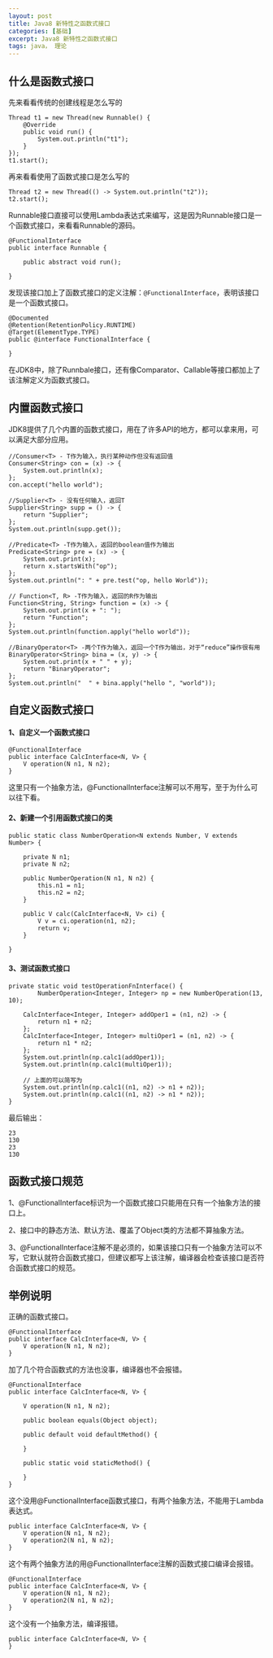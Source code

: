 ```yaml
---
layout: post
title: Java8 新特性之函数式接口
categories: [基础]
excerpt: Java8 新特性之函数式接口
tags: java， 理论  
---
```


## 什么是函数式接口

先来看看传统的创建线程是怎么写的


```
Thread t1 = new Thread(new Runnable() {
	@Override
	public void run() {
		System.out.println("t1");
	}
});
t1.start();
```

再来看看使用了函数式接口是怎么写的


```
Thread t2 = new Thread(() -> System.out.println("t2"));
t2.start();
```

Runnable接口直接可以使用Lambda表达式来编写，这是因为Runnable接口是一个函数式接口，来看看Runnable的源码。

```
@FunctionalInterface
public interface Runnable {

    public abstract void run();
    
}
```
发现该接口加上了函数式接口的定义注解：`@FunctionalInterface`，表明该接口是一个函数式接口。


```
@Documented
@Retention(RetentionPolicy.RUNTIME)
@Target(ElementType.TYPE)
public @interface FunctionalInterface {
    
}
```


在JDK8中，除了Runnbale接口，还有像Comparator、Callable等接口都加上了该注解定义为函数式接口。

## 内置函数式接口

JDK8提供了几个内置的函数式接口，用在了许多API的地方，都可以拿来用，可以满足大部分应用。

```
//Consumer<T> - T作为输入，执行某种动作但没有返回值
Consumer<String> con = (x) -> {
	System.out.println(x);
};
con.accept("hello world");

//Supplier<T> - 没有任何输入，返回T
Supplier<String> supp = () -> {
	return "Supplier";
};
System.out.println(supp.get());

//Predicate<T> -T作为输入，返回的boolean值作为输出
Predicate<String> pre = (x) -> {
	System.out.print(x);
	return x.startsWith("op");
};
System.out.println(": " + pre.test("op, hello World"));

// Function<T, R> -T作为输入，返回的R作为输出
Function<String, String> function = (x) -> {
	System.out.print(x + ": ");
	return "Function";
};
System.out.println(function.apply("hello world"));

//BinaryOperator<T> -两个T作为输入，返回一个T作为输出，对于“reduce”操作很有用
BinaryOperator<String> bina = (x, y) -> {
	System.out.print(x + " " + y);
	return "BinaryOperator";
};
System.out.println("  " + bina.apply("hello ", "world"));
```



## 自定义函数式接口

#### 1、自定义一个函数式接口

```
@FunctionalInterface
public interface CalcInterface<N, V> {	
	V operation(N n1, N n2);
}
```

这里只有一个抽象方法，@FunctionalInterface注解可以不用写，至于为什么可以往下看。

#### 2、新建一个引用函数式接口的类

```
public static class NumberOperation<N extends Number, V extends Number> {

	private N n1;
	private N n2;

	public NumberOperation(N n1, N n2) {
		this.n1 = n1;
		this.n2 = n2;
	}

	public V calc(CalcInterface<N, V> ci) {
		V v = ci.operation(n1, n2);
		return v;
	}

}
```

#### 3、测试函数式接口

```
private static void testOperationFnInterface() {
        NumberOperation<Integer, Integer> np = new NumberOperation(13, 10);
    
	CalcInterface<Integer, Integer> addOper1 = (n1, n2) -> {
		return n1 + n2;
	};
	CalcInterface<Integer, Integer> multiOper1 = (n1, n2) -> {
		return n1 * n2;
	};
	System.out.println(np.calc1(addOper1));
	System.out.println(np.calc1(multiOper1));
	
	// 上面的可以简写为
	System.out.println(np.calc1((n1, n2) -> n1 + n2));
	System.out.println(np.calc1((n1, n2) -> n1 * n2));
}
```

最后输出：

```
23
130
23
130
```

## 函数式接口规范

1、@FunctionalInterface标识为一个函数式接口只能用在只有一个抽象方法的接口上。

2、接口中的静态方法、默认方法、覆盖了Object类的方法都不算抽象方法。

3、@FunctionalInterface注解不是必须的，如果该接口只有一个抽象方法可以不写，它默认就符合函数式接口，但建议都写上该注解，编译器会检查该接口是否符合函数式接口的规范。


## 举例说明

正确的函数式接口。

```
@FunctionalInterface
public interface CalcInterface<N, V> {	
	V operation(N n1, N n2);
}
```

加了几个符合函数式的方法也没事，编译器也不会报错。

```
@FunctionalInterface
public interface CalcInterface<N, V> {		

	V operation(N n1, N n2);
   
	public boolean equals(Object object);

	public default void defaultMethod() {

	}

	public static void staticMethod() {

	}
}
```

这个没用@FunctionalInterface函数式接口，有两个抽象方法，不能用于Lambda表达式。

```
public interface CalcInterface<N, V> {	
	V operation(N n1, N n2);
	V operation2(N n1, N n2);
}
```

这个有两个抽象方法的用@FunctionalInterface注解的函数式接口编译会报错。

```
@FunctionalInterface
public interface CalcInterface<N, V> {	
	V operation(N n1, N n2);
	V operation2(N n1, N n2);
}
```

这个没有一个抽象方法，编译报错。

```
public interface CalcInterface<N, V> {	
}
```
